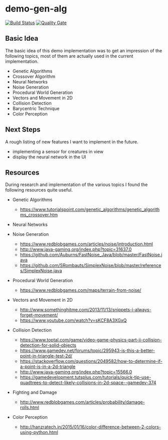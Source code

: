 # demo-gen-alg

[![Build Status](https://travis-ci.org/swoeste/demo-gen-alg.svg?branch=master)](https://travis-ci.org/swoeste/demo-gen-alg)
[![Quality Gate](https://sonarcloud.io/api/badges/gate?key=de.swoeste.demo:demo-gen-alg)](https://sonarcloud.io/dashboard/index/de.swoeste.demo:demo-gen-alg)

## Basic Idea
The basic idea of this demo implementation was to get an impression of the following topics, most of them are actually used in the current implementation.

* Genetic Algorithms
* Crossover Algorithm
* Neural Networks
* Noise Generation
* Procedural World Generation
* Vectors and Movement in 2D
* Collision Detection
* Barycentric Technique
* Color Perception

## Next Steps
A rough listing of new features I want to implement in the future.
* implementing a sensor for creatures in view
* display the neural network in the UI

## Resources
During research and implementation of the various topics I found the following resources quite useful.

* Genetic Algorithms
   * https://www.tutorialspoint.com/genetic_algorithms/genetic_algorithms_crossover.htm

* Neural Networks

* Noise Generation
  * https://www.redblobgames.com/articles/noise/introduction.html
  * http://www.java-gaming.org/index.php?topic=31637.0
  * https://github.com/Auburns/FastNoise_Java/blob/master/FastNoise.java
  * https://github.com/SRombauts/SimplexNoise/blob/master/references/SimplexNoise.java

* Procedural World Generation
  * https://www.redblobgames.com/maps/terrain-from-noise/

* Vectors and Movement in 2D
  * http://www.somethinghitme.com/2013/11/13/snippets-i-always-forget-movement/
  * https://www.youtube.com/watch?v=sKCF8A3XGxQ

* Collision Detection
  * https://www.toptal.com/game/video-game-physics-part-ii-collision-detection-for-solid-objects
  * https://www.gamedev.net/forums/topic/295943-is-this-a-better-point-in-triangle-test-2d/
  * https://stackoverflow.com/questions/2049582/how-to-determine-if-a-point-is-in-a-2d-triangle
  * http://www.java-gaming.org/index.php?topic=15566.0
  * https://gamedevelopment.tutsplus.com/tutorials/quick-tip-use-quadtrees-to-detect-likely-collisions-in-2d-space--gamedev-374

* Fighting and Damage
  * http://www.redblobgames.com/articles/probability/damage-rolls.html

* Color Perception
  * http://hanzratech.in/2015/01/16/color-difference-between-2-colors-using-python.html
